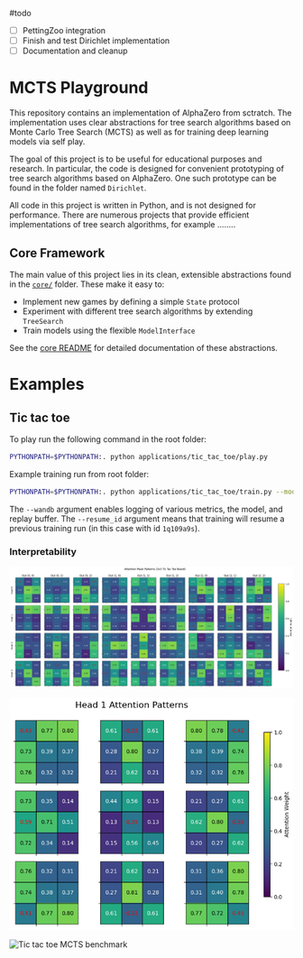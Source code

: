 #todo

- [ ] PettingZoo integration
- [ ] Finish and test Dirichlet implementation
- [ ] Documentation and cleanup

# MCTS Playground

This repository contains an implementation of AlphaZero from sctratch. The implementation uses clear abstractions for tree search algorithms based on Monte Carlo Tree Search (MCTS) as well as for training deep learning models via self play.

The goal of this project is to be useful for educational purposes and research. In particular, the code is designed for convenient prototyping of tree search algorithms based on AlphaZero. One such prototype can be found in the folder named `Dirichlet`.

All code in this project is written in Python, and is not designed for performance. There are numerous projects that provide efficient implementations of tree search algorithms, for example ........

## Core Framework

The main value of this project lies in its clean, extensible abstractions found in the [`core/`](core/) folder. These make it easy to:

- Implement new games by defining a simple `State` protocol
- Experiment with different tree search algorithms by extending `TreeSearch`
- Train models using the flexible `ModelInterface`

See the [core README](core/README.md) for detailed documentation of these abstractions.

# Examples

## Tic tac toe

To play run the following command in the root folder:

```zsh
PYTHONPATH=$PYTHONPATH:. python applications/tic_tac_toe/play.py
```

Example training run from root folder:

```zsh
PYTHONPATH=$PYTHONPATH:. python applications/tic_tac_toe/train.py --model transformer --wandb --resume_id 1q109a9s
```

The `--wandb` argument enables logging of various metrics, the model, and replay buffer. The `--resume_id` argument means that training will resume a previous training run (in this case with id `1q109a9s`).

### Interpretability

![Attention mask](applications/tic_tac_toe/plots/tic_tac_toe_attn_mask.png)

![Head 1 attention pattern](applications/tic_tac_toe/plots/tic_tac_toe_head_1.png)

![Tic tac toe MCTS benchmark](applications/tic_tac_toe/tic_tac_toe_mcts_benchmark.png)
